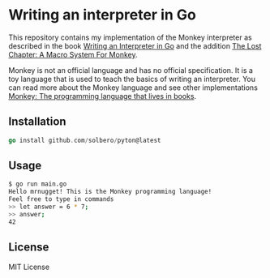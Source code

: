 # Writing an interpreter in Go

This repository contains my implementation of the Monkey interpreter as described in the book [Writing an Interpreter in Go](https://interpreterbook.com/) and the addition [The Lost Chapter: A Macro System For Monkey](https://interpreterbook.com/lost/).

Monkey is not an official language and has no official specification. It is a toy language that is used to teach the basics of writing an interpreter. You can read more about the Monkey language and see other implementations [Monkey: The programming language that lives in books](https://monkeylang.org/).

## Installation

```go
go install github.com/solbero/pyton@latest
```

## Usage

```bash
$ go run main.go
Hello mrnugget! This is the Monkey programming language!
Feel free to type in commands
>> let answer = 6 * 7;
>> answer;
42
```

## License

MIT License
